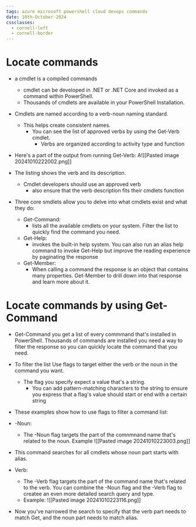 ```yaml
---
tags: azure microsoft powershell cloud devops commands
date: 10th-October-2024
cssclasses:
  - cornell-left
  - cornell-border
---
```


# Locate commands

- a cmdlet is a compiled commands
	- cmdlet can be developed in .NET or .NET Core and invoked as a command within PowerShell.
	- Thousands of cmdlets are available in your PowerShell Installation.

- Cmdlets are named according to a verb-noun naming standard.
	- This helps create consistent names.
		- You can see the list of approved verbs by using the Get-Verb cmdlet.
			- Verbs are organized according to activity type and function
- Here's a part of the output from running Get-Verb:
A![[Pasted image 20241010222002.png]]

- The listing shows the verb and its description.
	- Cmdlet developers should use an approved verb
		- also ensure that the verb description fits their cmdlets function

- Three core smdlets allow you to delve into what cmdlets exist and what they do:
	- Get-Command:
		- lists all the available cmdlets on your system.  Filter the list to quickly find the command you need.
	- Get-Help:
		- invokes the built-in help system. You can also run an alias help command to invoke Get-Help but improve the reading experience by paginating the response
	- Get-Member:
		- When calling a command the response is an object that contains many properties.  Get-Member to drill down into that response and learn more about it.

# Locate commands by using Get-Command

- Get-Command you get a list of every commmand that's installed in PowerShell.  Thousands of commands are installed you need a way to filter the response so you can quickly locate the command that you need.

- To filter the list Use flags to target  either the verb or the noun in the command you want.
	- The flag you specify expect a value that's a string.
		- You can add pattern-matching characters to the string to ensure you express that a flag's value should start or end with a certain string
- These examples show how to use flags to filter a command list:

- -Noun:
	- The -Noun flag targets the part of the comnmnand name  that's related to the noun.  Example
![[Pasted image 20241010223003.png]]

- This command searches for all cmdlets whose noun part starts with alias.

- Verb:
	- The -Verb flag targets the part of the command name that's related to the verb.  You can combine the -Noun flag and the -Verb flag to createe an even more detailed search query and type.
	- Example:
![[Pasted image 20241010223116.png]]

- Now you've narrowed the search to specify that the verb part needs to match Get, and the noun part needs to match alias.